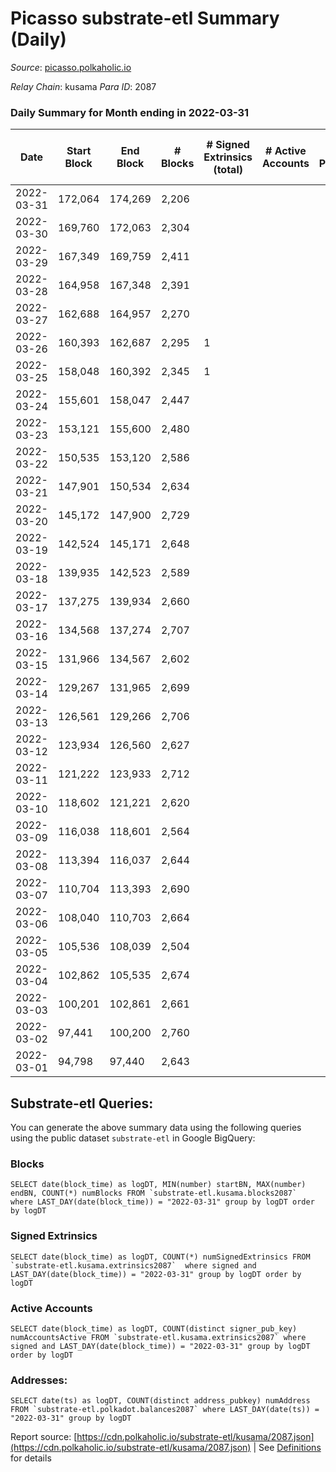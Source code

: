 # Picasso substrate-etl Summary (Daily)

_Source_: [picasso.polkaholic.io](https://picasso.polkaholic.io)

*Relay Chain*: kusama
*Para ID*: 2087



### Daily Summary for Month ending in 2022-03-31


| Date | Start Block | End Block | # Blocks | # Signed Extrinsics (total) | # Active Accounts | # Passive | # New | # Addresses with Balances | # Events | # Transfers | # XCM Transfers In | # XCM Transfers Out |
| ---- | ----------- | --------- | -------- | --------------------------- | ----------------- | --------- | ----- | ------------------------- | -------- | ----------- | ------------------ | ------------------- |
| 2022-03-31 | 172,064 | 174,269 | 2,206  |  |  |  |  | 8 | 4,413 |   |   |   |
| 2022-03-30 | 169,760 | 172,063 | 2,304  |  |  |  |  | 8 | 4,609 |   |   |   |
| 2022-03-29 | 167,349 | 169,759 | 2,411  |  |  |  |  | 8 | 4,824 |   |   |   |
| 2022-03-28 | 164,958 | 167,348 | 2,391  |  |  |  |  | 8 | 4,783 |   |   |   |
| 2022-03-27 | 162,688 | 164,957 | 2,270  |  |  |  |  | 8 | 4,541 |   |   |   |
| 2022-03-26 | 160,393 | 162,687 | 2,295  | 1 |  |  |  | 8 | 4,596 |   |   |   |
| 2022-03-25 | 158,048 | 160,392 | 2,345  | 1 |  |  |  | 8 | 4,698 |   |   |   |
| 2022-03-24 | 155,601 | 158,047 | 2,447  |  |  |  |  | 8 | 4,895 |   |   |   |
| 2022-03-23 | 153,121 | 155,600 | 2,480  |  |  |  |  | 8 | 4,961 |   |   |   |
| 2022-03-22 | 150,535 | 153,120 | 2,586  |  |  |  |  | 8 | 5,177 |   |   |   |
| 2022-03-21 | 147,901 | 150,534 | 2,634  |  |  |  |  | 8 | 5,269 |   |   |   |
| 2022-03-20 | 145,172 | 147,900 | 2,729  |  |  |  |  | 8 | 5,460 |   |   |   |
| 2022-03-19 | 142,524 | 145,171 | 2,648  |  |  |  |  | 8 | 5,297 |   |   |   |
| 2022-03-18 | 139,935 | 142,523 | 2,589  |  |  |  |  | 8 | 5,180 |   |   |   |
| 2022-03-17 | 137,275 | 139,934 | 2,660  |  |  |  |  | 8 | 5,321 |   |   |   |
| 2022-03-16 | 134,568 | 137,274 | 2,707  |  |  |  |  | 8 | 5,416 |   |   |   |
| 2022-03-15 | 131,966 | 134,567 | 2,602  |  |  |  |  | 8 | 5,205 |   |   |   |
| 2022-03-14 | 129,267 | 131,965 | 2,699  |  |  |  |  | 8 | 5,400 |   |   |   |
| 2022-03-13 | 126,561 | 129,266 | 2,706  |  |  |  |  | 8 | 5,413 |   |   |   |
| 2022-03-12 | 123,934 | 126,560 | 2,627  |  |  |  |  | 8 | 5,256 |   |   |   |
| 2022-03-11 | 121,222 | 123,933 | 2,712  |  |  |  |  | 8 | 5,425 |   |   |   |
| 2022-03-10 | 118,602 | 121,221 | 2,620  |  |  |  |  | 8 | 5,242 |   |   |   |
| 2022-03-09 | 116,038 | 118,601 | 2,564  |  |  |  |  | 8 | 5,129 |   |   |   |
| 2022-03-08 | 113,394 | 116,037 | 2,644  |  |  |  |  | 8 | 5,290 |   |   |   |
| 2022-03-07 | 110,704 | 113,393 | 2,690  |  |  |  |  | 8 | 5,381 |   |   |   |
| 2022-03-06 | 108,040 | 110,703 | 2,664  |  |  |  |  | 8 | 5,329 |   |   |   |
| 2022-03-05 | 105,536 | 108,039 | 2,504  |  |  |  |  | 8 | 5,010 |   |   |   |
| 2022-03-04 | 102,862 | 105,535 | 2,674  |  |  |  |  | 8 | 5,349 |   |   |   |
| 2022-03-03 | 100,201 | 102,861 | 2,661  |  |  |  |  | 8 | 5,327 |   |   |   |
| 2022-03-02 | 97,441 | 100,200 | 2,760  |  |  |  |  | 8 | 5,521 |   |   |   |
| 2022-03-01 | 94,798 | 97,440 | 2,643  |  |  |  |  | 8 | 5,288 |   |   |   |

## Substrate-etl Queries:
You can generate the above summary data using the following queries using the public dataset `substrate-etl` in Google BigQuery:


### Blocks
```
SELECT date(block_time) as logDT, MIN(number) startBN, MAX(number) endBN, COUNT(*) numBlocks FROM `substrate-etl.kusama.blocks2087`  where LAST_DAY(date(block_time)) = "2022-03-31" group by logDT order by logDT
```


### Signed Extrinsics
```
SELECT date(block_time) as logDT, COUNT(*) numSignedExtrinsics FROM `substrate-etl.kusama.extrinsics2087`  where signed and LAST_DAY(date(block_time)) = "2022-03-31" group by logDT order by logDT
```


### Active Accounts
```
SELECT date(block_time) as logDT, COUNT(distinct signer_pub_key) numAccountsActive FROM `substrate-etl.kusama.extrinsics2087` where signed and LAST_DAY(date(block_time)) = "2022-03-31" group by logDT order by logDT
```


### Addresses:
```
SELECT date(ts) as logDT, COUNT(distinct address_pubkey) numAddress FROM `substrate-etl.polkadot.balances2087` where LAST_DAY(date(ts)) = "2022-03-31" group by logDT
```



Report source: [https://cdn.polkaholic.io/substrate-etl/kusama/2087.json](https://cdn.polkaholic.io/substrate-etl/kusama/2087.json) | See [Definitions](/DEFINITIONS.md) for details
